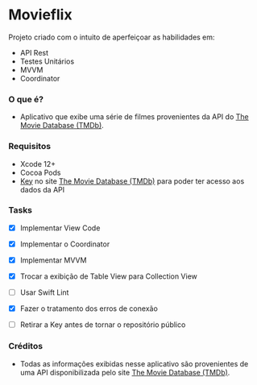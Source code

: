 #  Movieflix

Projeto criado com o intuito de aperfeiçoar as habilidades em:
- API Rest
- Testes Unitários
- MVVM
- Coordinator


### O que é?
- Aplicativo que exibe uma série de filmes provenientes da API do [The Movie Database (TMDb)](https://www.themoviedb.org).


### Requisitos
- Xcode 12+
- Cocoa Pods
- [Key](https://developers.themoviedb.org/3/getting-started/introduction) no site 
[The Movie Database (TMDb)](https://www.themoviedb.org) para poder ter acesso aos dados da API


### Tasks
- [x] Implementar View Code
- [x] Implementar o Coordinator
- [x] Implementar MVVM
- [x] Trocar a exibição de Table View para Collection View
- [ ] Usar Swift Lint
- [x] Fazer o tratamento dos erros de conexão
- [ ] Retirar a Key antes de tornar o repositório público


### Créditos
- Todas as informações exibidas nesse aplicativo são provenientes de uma API disponibilizada pelo site [The Movie Database (TMDb)](https://developers.themoviedb.org/3/getting-started/introduction).
